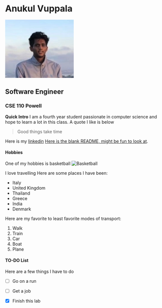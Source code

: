 # Anukul Vuppala
![Here I am](/ME.png)
## Software Engineer
### CSE 110 Powell
**Quick Intro**
I am a fourth year student passionate in computer science and hope to learn a lot in this class. A quote I like is below
>Good things take time

Here is my [linkedin](https://www.linkedin.com/in/anukul-vuppala-8ab928166/)
[Here is the blank README, might be fun to look at](/README.md).

#### Hobbies

One of my hobbies is basketball
![Basketball](https://en.wikipedia.org/wiki/File:Basketball_Clipart.svg)

I love travelling
Here are some places I have been:
- Italy
- United Kingdom
- Thailand
- Greece
- India
- Denmark

Here are my favorite to least favorite modes of transport:
1. Walk
3. Train
2. Car
3. Boat
4. Plane

#### TO-DO List
Here are a few things I have to do
- [ ] Go on a run
- [ ] Get a job
- [X] Finish this lab


